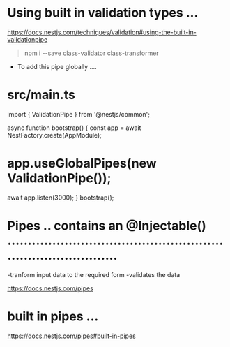 # Using built in validation types ... 

https://docs.nestjs.com/techniques/validation#using-the-built-in-validationpipe

>npm i --save class-validator class-transformer

- To add this pipe globally .... 

# src/main.ts
import { ValidationPipe } from '@nestjs/common';

async function bootstrap() {
  const app = await NestFactory.create(AppModule);
#  app.useGlobalPipes(new ValidationPipe());
  await app.listen(3000);
}
bootstrap();




# Pipes  .. contains an @Injectable() ................................................................................
-tranform input data to the required form 
-validates the data 

https://docs.nestjs.com/pipes

# built in pipes ... 
https://docs.nestjs.com/pipes#built-in-pipes